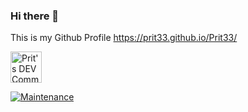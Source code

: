 ### Hi there 👋

This is my Github Profile 
https://prit33.github.io/Prit33/


<a href="https://dev.to/prit33">
  <img src="https://d2fltix0v2e0sb.cloudfront.net/dev-badge.svg" alt="Prit's DEV Community Profile" height="50" width="50">
</a>

 [![Maintenance](https://img.shields.io/badge/Maintained%3F-yes-blue.svg)](https://GitHub.com/Prit33/Web-Dev/graphs/commit-activity)

